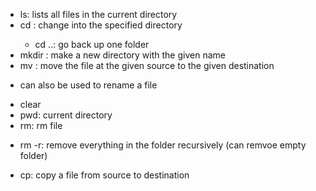 - ls: lists all files in the current directory
- cd <path to directory>: change into the specified directory
  * cd ..: go back up one folder
- mkdir <directory name>: make a new directory with the given name
- mv <source path> <destination path>: move the file at the given source to the given destination
 * can also be used to rename a file
- clear
- pwd: current directory
- rm: rm file
 * rm -r: remove everything in the folder recursively (can remvoe empty folder)
- cp: copy a file from source to destination
